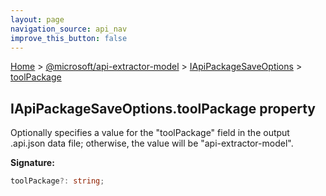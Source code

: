 ```yaml
---
layout: page
navigation_source: api_nav
improve_this_button: false
---
```



[Home](./index.md) &gt; [@microsoft/api-extractor-model](./api-extractor-model.md) &gt; [IApiPackageSaveOptions](./api-extractor-model.iapipackagesaveoptions.md) &gt; [toolPackage](./api-extractor-model.iapipackagesaveoptions.toolpackage.md)

## IApiPackageSaveOptions.toolPackage property

Optionally specifies a value for the "toolPackage" field in the output .api.json data file; otherwise, the value will be "api-extractor-model".

<b>Signature:</b>

```typescript
toolPackage?: string;
```
